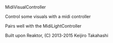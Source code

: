 MidiVisualController

Control some visuals with a midi controller

Pairs well with the MidiLightController


Built upon Reaktor, (C) 2013-2015 Keijiro Takahashi

